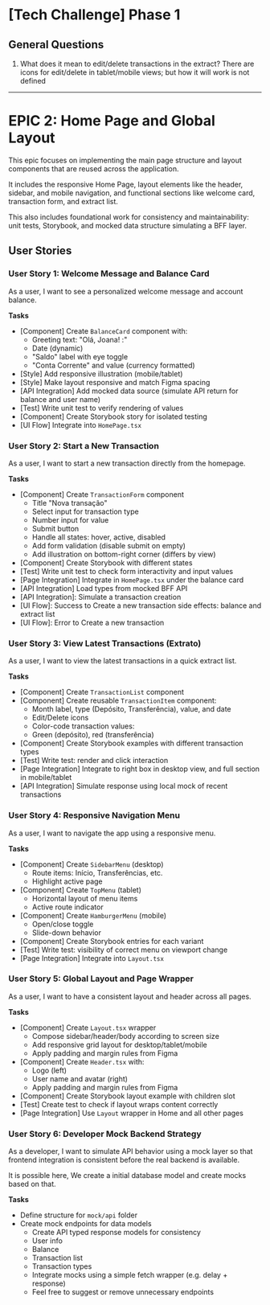 # [Tech Challenge] Phase 1

## General Questions

1. What does it mean to edit/delete transactions in the extract? There are icons for edit/delete in tablet/mobile views; but how it will work is not defined

---

# EPIC 2: Home Page and Global Layout

This epic focuses on implementing the main page structure and layout components that are reused across the application.

It includes the responsive Home Page, layout elements like the header, sidebar, and mobile navigation, and functional sections like welcome card, transaction form, and extract list.

This also includes foundational work for consistency and maintainability: unit tests, Storybook, and mocked data structure simulating a BFF layer.

## User Stories

### User Story 1: Welcome Message and Balance Card

As a user, I want to see a personalized welcome message and account balance.

**Tasks**

- [Component] Create `BalanceCard` component with:
  - Greeting text: "Olá, Joana! :"
  - Date (dynamic)
  - "Saldo" label with eye toggle
  - "Conta Corrente" and value (currency formatted)
- [Style] Add responsive illustration (mobile/tablet)
- [Style] Make layout responsive and match Figma spacing
- [API Integration] Add mocked data source (simulate API return for balance and user name)
- [Test] Write unit test to verify rendering of values
- [Component] Create Storybook story for isolated testing
- [UI Flow] Integrate into `HomePage.tsx`

### User Story 2: Start a New Transaction

As a user, I want to start a new transaction directly from the homepage.

**Tasks**

- [Component] Create `TransactionForm` component
  - Title "Nova transação"
  - Select input for transaction type
  - Number input for value
  - Submit button
  - Handle all states: hover, active, disabled
  - Add form validation (disable submit on empty)
  - Add illustration on bottom-right corner (differs by view)
- [Component] Create Storybook with different states
- [Test] Write unit test to check form interactivity and input values
- [Page Integration] Integrate in `HomePage.tsx` under the balance card
- [API Integration] Load types from mocked BFF API
- [API Integration]: Simulate a transaction creation
- [UI Flow]: Success to Create a new transaction side effects: balance and extract list
- [UI Flow]: Error to Create a new transaction

### User Story 3: View Latest Transactions (Extrato)

As a user, I want to view the latest transactions in a quick extract list.

**Tasks**

- [Component] Create `TransactionList` component
- [Component] Create reusable `TransactionItem` component:
  - Month label, type (Depósito, Transferência), value, and date
  - Edit/Delete icons
  - Color-code transaction values:
  - Green (depósito), red (transferência)
- [Component] Create Storybook examples with different transaction types
- [Test] Write test: render and click interaction
- [Page Integration] Integrate to right box in desktop view, and full section in mobile/tablet
- [API Integration] Simulate response using local mock of recent transactions

### User Story 4: Responsive Navigation Menu

As a user, I want to navigate the app using a responsive menu.

**Tasks**

- [Component] Create `SidebarMenu` (desktop)
  - Route items: Início, Transferências, etc.
  - Highlight active page
- [Component] Create `TopMenu` (tablet)
  - Horizontal layout of menu items
  - Active route indicator
- [Component] Create `HamburgerMenu` (mobile)
  - Open/close toggle
  - Slide-down behavior
- [Component] Create Storybook entries for each variant
- [Test] Write test: visibility of correct menu on viewport change
- [Page Integration] Integrate into `Layout.tsx`

### User Story 5: Global Layout and Page Wrapper

As a user, I want to have a consistent layout and header across all pages.

**Tasks**

- [Component] Create `Layout.tsx` wrapper
  - Compose sidebar/header/body according to screen size
  - Add responsive grid layout for desktop/tablet/mobile
  - Apply padding and margin rules from Figma
- [Component] Create `Header.tsx` with:
  - Logo (left)
  - User name and avatar (right)
  - Apply padding and margin rules from Figma
- [Component] Create Storybook layout example with children slot
- [Test] Create test to check if layout wraps content correctly
- [Page Integration] Use `Layout` wrapper in Home and all other pages

### User Story 6: Developer Mock Backend Strategy

As a developer, I want to simulate API behavior using a mock layer so that frontend integration is consistent before the real backend is available.

It is possible here, We create a initial database model and create mocks based on that.

**Tasks**

- Define structure for `mock/api` folder
- Create mock endpoints for data models
  - Create API typed response models for consistency
  - User info
  - Balance
  - Transaction list
  - Transaction types
  - Integrate mocks using a simple fetch wrapper (e.g. delay + response)
  - Feel free to suggest or remove unnecessary endpoints
